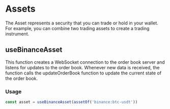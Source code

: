 # Assets

The Asset represents a security that you can trade or hold in your wallet. For example, you can combine two trading assets to create a trading instrument.

## useBinanceAsset

This function creates a WebSocket connection to the order book server and listens
for updates to the order book. Whenever new data is received, the function calls the
updateOrderBook function to update the current state of the order book.

### Usage

```typescript
const asset = useBinanceAsset(assetOf('binance:btc-usdt'))
```

